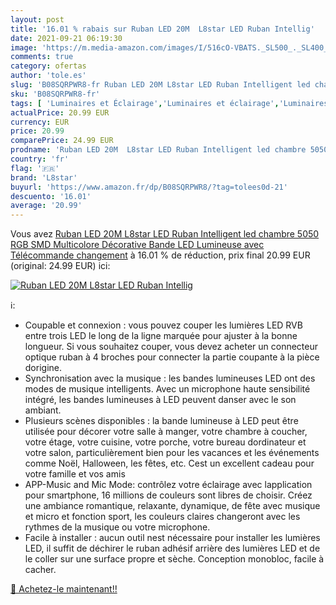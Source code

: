 ```yaml
---
layout: post
title: '16.01 % rabais sur Ruban LED 20M  L8star LED Ruban Intellig'
date: 2021-09-21 06:19:30
image: 'https://m.media-amazon.com/images/I/516cO-VBATS._SL500_._SL400_.jpg'
comments: true
category: ofertas
author: 'tole.es'
slug: 'B08SQRPWR8-fr Ruban LED 20M L8star LED Ruban Intelligent led chambre...'
sku: 'B08SQRPWR8-fr'
tags: [ 'Luminaires et Éclairage','Luminaires et éclairage','Luminaires intérieur','Rubans à LED','l8star','Éclairage spécial', ]
actualPrice: 20.99 EUR
currency: EUR
price: 20.99
comparePrice: 24.99 EUR
prodname: 'Ruban LED 20M  L8star LED Ruban Intelligent led chambre 5050 RGB SMD Multicolore Décorative Bande LED Lumineuse avec Télécommande changement'
country: 'fr'
flag: '🇫🇷'
brand: 'L8star'
buyurl: 'https://www.amazon.fr/dp/B08SQRPWR8/?tag=tolees0d-21'
descuento: '16.01'
average: '20.99'
---
```


Vous avez [Ruban LED 20M  L8star LED Ruban Intelligent led chambre 5050 RGB SMD Multicolore Décorative Bande LED Lumineuse avec Télécommande changement](https://www.amazon.fr/dp/B08SQRPWR8/?tag=tolees0d-21)  à  16.01 % de réduction, prix final  20.99 EUR (original: 24.99 EUR) ici:

[![Ruban LED 20M  L8star LED Ruban Intellig](https://m.media-amazon.com/images/I/516cO-VBATS._SL500_._SL400_.jpg)](https://www.amazon.fr/dp/B08SQRPWR8/?tag=tolees0d-21)

ℹ️:

- Coupable et connexion : vous pouvez couper les lumières LED RVB entre trois LED le long de la ligne marquée pour ajuster à la bonne longueur. Si vous souhaitez couper, vous devez acheter un connecteur optique ruban à 4 broches pour connecter la partie coupante à la pièce dorigine.
- Synchronisation avec la musique : les bandes lumineuses LED ont des modes de musique intelligents. Avec un microphone haute sensibilité intégré, les bandes lumineuses à LED peuvent danser avec le son ambiant.
- Plusieurs scènes disponibles : la bande lumineuse à LED peut être utilisée pour décorer votre salle à manger, votre chambre à coucher, votre étage, votre cuisine, votre porche, votre bureau dordinateur et votre salon, particulièrement bien pour les vacances et les événements comme Noël, Halloween, les fêtes, etc. Cest un excellent cadeau pour votre famille et vos amis
- APP-Music and Mic Mode: contrôlez votre éclairage avec lapplication pour smartphone, 16 millions de couleurs sont libres de choisir. Créez une ambiance romantique, relaxante, dynamique, de fête avec musique et micro et fonction sport, les couleurs claires changeront avec les rythmes de la musique ou votre microphone.
- Facile à installer : aucun outil nest nécessaire pour installer les lumières LED, il suffit de déchirer le ruban adhésif arrière des lumières LED et de le coller sur une surface propre et sèche. Conception monobloc, facile à cacher.

[🛒 Achetez-le maintenant!!](https://www.amazon.fr/dp/B08SQRPWR8/?tag=tolees0d-21)
